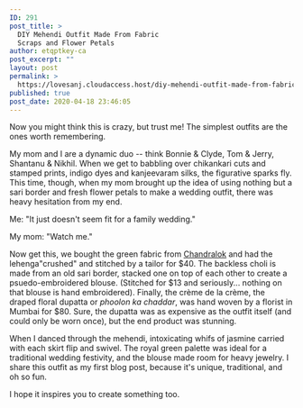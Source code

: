 ```yaml
---
ID: 291
post_title: >
  DIY Mehendi Outfit Made From Fabric
  Scraps and Flower Petals
author: etqptkey-ca
post_excerpt: ""
layout: post
permalink: >
  https://lovesanj.cloudaccess.host/diy-mehendi-outfit-made-from-fabric-scraps-and-flower-petals/
published: true
post_date: 2020-04-18 23:46:05
---
```

<!-- wp:paragraph -->
<p>Now you might think this is crazy, but trust me! The simplest outfits are the ones worth remembering.</p>
<!-- /wp:paragraph -->

<!-- wp:paragraph -->
<p>My mom and I are a dynamic duo -- think Bonnie &amp; Clyde, Tom &amp; Jerry, Shantanu &amp; Nikhil. When we get to babbling over chikankari cuts and stamped prints, indigo dyes and kanjeevaram silks, the figurative sparks fly. This time, though, when my mom brought up the idea of using nothing but a sari border and fresh flower petals to make a wedding outfit, there was heavy hesitation from my end.</p>
<!-- /wp:paragraph -->

<!-- wp:paragraph -->
<p>Me: "It just doesn't seem fit for a family wedding."</p>
<!-- /wp:paragraph -->

<!-- wp:paragraph -->
<p>My mom: "Watch me."</p>
<!-- /wp:paragraph -->

<!-- wp:paragraph -->
<p>Now get this, we bought the green fabric from <a href="http://www.vandanafabrics.com/" target="_blank" rel="noreferrer noopener"><u>Chandralok</u></a> and had the lehenga"crushed" and stitched by a tailor for $40. The backless choli is made from an old sari border, stacked one on top of each other to create a psuedo-embroidered blouse. (Stitched for $13 and seriously... nothing on that blouse is hand embroidered). Finally, the crème de la crème, the draped floral dupatta or <em>phoolon ka chaddar</em>, was hand woven by a florist in Mumbai for $80. Sure, the dupatta was as expensive as the outfit itself (and could only be worn once), but the end product was stunning.</p>
<!-- /wp:paragraph -->

<!-- wp:paragraph -->
<p>When I danced through the mehendi, intoxicating whifs of jasmine carried with each skirt flip and swivel. The royal green palette was ideal for a traditional wedding festivity, and the blouse made room for heavy jewelry. I share this outfit as my first blog post, because it's unique, traditional, and oh so fun.</p>
<!-- /wp:paragraph -->

<!-- wp:paragraph -->
<p>I hope it inspires you to create something too.</p>
<!-- /wp:paragraph -->